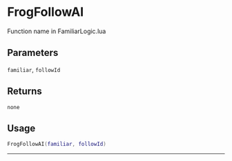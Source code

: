 # FrogFollowAI
Function name in FamiliarLogic.lua
## Parameters
`familiar`, `followId`
## Returns
`none`
## Usage
```lua
FrogFollowAI(familiar, followId)
```
---

